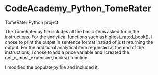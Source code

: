 # CodeAcademy_Python_TomeRater
TomeRater Python project

The TomeRater.py file includes all the basic items asked for in the instructions. For the analytical functions such as highest_rated_book(), I chose to print the output in sentence format instead of just returning the output. For the additional analytical item requested at the end of the instructions, I chose to add a price variable and I created the get_n_most_expensive_books() function.

I modified the populate.py file and included it.
